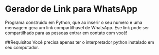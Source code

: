 # Gerador de Link para WhatsApp

Programa construido em Python, que ao inserir o seu numero e uma mensagem gera um link compartilhavel de WhatsApp.
Ese link pode ser compartilhado para as pessoas entrar em contato com você!

##Requisitos
Você precisa apenas ter o interpretador python instalado em seu computador.
